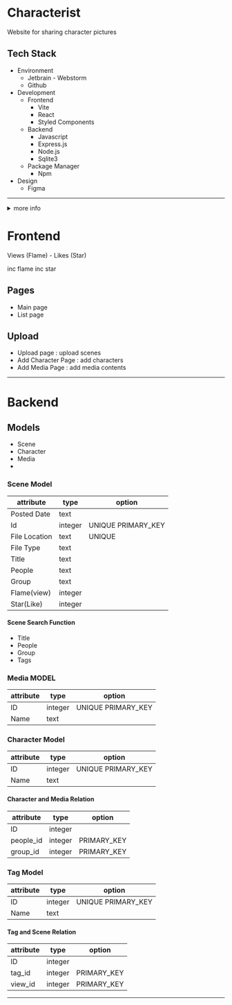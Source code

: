 # Characterist
Website for sharing character pictures

## Tech Stack
+ Environment
    + Jetbrain - Webstorm
    + Github
+ Development
    + Frontend
        + Vite
        + React
        + Styled Components
    + Backend
        + Javascript
        + Express.js
        + Node.js
        + Sqlite3
    + Package Manager
        + Npm
+ Design
    + Figma


---

<details>
<summary>more info</summary>
<div markdown="1">

### How to start
1. clone git repository
2. go to each front / back folder
3. npm install
4. front : npm run dev / back : npm start

### Commit Message Rule
- `DESKTOP / MAC`
- `Front / Back`
- `[dependency]`
- `[add]`
- `[func]`
- `[fix]`

### import Rule
1. react
2. styles
3. components
4. utils (functions, stores)

</div>
</details>



# Frontend

Views (Flame) - Likes (Star)

inc flame
inc star

## Pages
- Main page
- List page


## Upload
- Upload page : upload scenes
- Add Character Page : add characters
- Add Media Page : add media contents

---


# Backend

## Models
- Scene
- Character
- Media
- 

### Scene Model
|attribute|type|option|
|---|---|---|
|Posted Date|text|
|Id|integer|UNIQUE PRIMARY_KEY|
|File Location|text|UNIQUE|
|File Type|text|
|Title|text|
|People|text|
|Group|text|
|Flame(view)|integer|
|Star(Like)|integer|

#### Scene Search Function
+ Title
+ People
+ Group
+ Tags

### Media MODEL
|attribute|type|option|
|---|---|---|
|ID|integer|UNIQUE PRIMARY_KEY|
|Name|text|

### Character Model
|attribute|type|option|
|---|---|---|
|ID|integer|UNIQUE PRIMARY_KEY|
|Name|text|

#### Character and Media Relation
| attribute |type| option      |
|-----------|---|-------------|
| ID        |integer|
| people_id |integer| PRIMARY_KEY |
| group_id  |integer| PRIMARY_KEY |

### Tag Model
|attribute|type|option|
|---|---|---|
|ID|integer|UNIQUE PRIMARY_KEY|
|Name|text|
#### Tag and Scene Relation
|attribute|type| option      |
|---|---|-------------|
|ID|integer|
|tag_id|integer| PRIMARY_KEY |
|view_id|integer| PRIMARY_KEY |

---------

